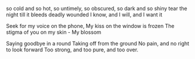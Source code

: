 so cold and so hot, so untimely,
so obscured, so dark and so shiny
tear the night till it bleeds deadly wounded
I know, and I will, and I want it

Seek for my voice on the phone,
My kiss on the window is frozen
The stigma of you on my skin -
My blossom

Saying goodbye in a round
Taking off from the ground
No pain, and no right to look forward
Too strong, and too pure, and too over.

